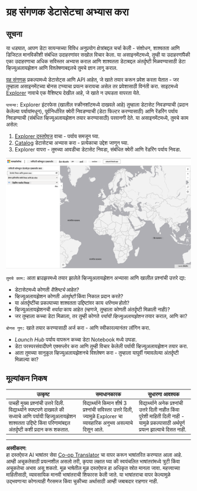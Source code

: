 <!--
CO_OP_TRANSLATOR_METADATA:
{
  "original_hash": "d1e05715f9d97de6c4f1fb0c5a4702c0",
  "translation_date": "2025-08-27T17:35:50+00:00",
  "source_file": "6-Data-Science-In-Wild/20-Real-World-Examples/assignment.md",
  "language_code": "mr"
}
-->
# ग्रह संगणक डेटासेटचा अभ्यास करा

## सूचना

या धड्यात, आपण डेटा सायन्सच्या विविध अनुप्रयोग क्षेत्रांबद्दल चर्चा केली - संशोधन, शाश्वतता आणि डिजिटल मानविकीशी संबंधित उदाहरणांवर सखोल विचार केला. या असाइनमेंटमध्ये, तुम्ही या उदाहरणांपैकी एका उदाहरणाचा अधिक सविस्तर अभ्यास कराल आणि शाश्वतता डेटाबद्दल अंतर्दृष्टी मिळवण्यासाठी डेटा व्हिज्युअलायझेशन आणि विश्लेषणाबद्दलचे तुमचे ज्ञान लागू कराल.

[ग्रह संगणक](https://planetarycomputer.microsoft.com/) प्रकल्पामध्ये डेटासेट्स आणि API आहेत, जे खाते तयार करून प्रवेश करता येतात - जर तुम्हाला असाइनमेंटच्या बोनस टप्प्याचा प्रयत्न करायचा असेल तर प्रवेशासाठी विनंती करा. साइटमध्ये [Explorer](https://planetarycomputer.microsoft.com/explore) नावाचे एक वैशिष्ट्य देखील आहे, जे खाते न उघडता वापरता येते.

`पायऱ्या:`
Explorer इंटरफेस (खालील स्क्रीनशॉटमध्ये दाखवले आहे) तुम्हाला डेटासेट निवडण्याची (प्रदान केलेल्या पर्यायांमधून), पूर्वनिर्धारित क्वेरी निवडण्याची (डेटा फिल्टर करण्यासाठी) आणि रेंडरिंग पर्याय निवडण्याची (संबंधित व्हिज्युअलायझेशन तयार करण्यासाठी) परवानगी देते. या असाइनमेंटमध्ये, तुमचे काम असेल:

 1. [Explorer दस्तऐवज](https://planetarycomputer.microsoft.com/docs/overview/explorer/) वाचा - पर्याय समजून घ्या.
 2. [Catalog](https://planetarycomputer.microsoft.com/catalog) डेटासेटचा अभ्यास करा - प्रत्येकाचा उद्देश जाणून घ्या.
 3. Explorer वापरा - तुमच्या आवडीचा डेटासेट निवडा, संबंधित क्वेरी आणि रेंडरिंग पर्याय निवडा.

![ग्रह संगणक Explorer](../../../../translated_images/planetary-computer-explorer.c1e95a9b053167d64e2e8e4347cfb689e47e2037c33103fc1bbea1a149d4f85b.mr.png)

`तुमचे काम:`
आता ब्राउझरमध्ये तयार झालेले व्हिज्युअलायझेशन अभ्यासा आणि खालील प्रश्नांची उत्तरे द्या:
 * डेटासेटमध्ये कोणती _वैशिष्ट्ये_ आहेत?
 * व्हिज्युअलायझेशन कोणती _अंतर्दृष्टी_ किंवा निकाल प्रदान करते?
 * या अंतर्दृष्टींचा प्रकल्पाच्या शाश्वतता उद्दिष्टांवर काय _परिणाम_ होतो?
 * व्हिज्युअलायझेशनची _मर्यादा_ काय आहेत (म्हणजे, तुम्हाला कोणती अंतर्दृष्टी मिळाली नाही)?
 * जर तुम्हाला कच्चा डेटा मिळाला, तर तुम्ही कोणते _पर्यायी व्हिज्युअलायझेशन_ तयार कराल, आणि का?

`बोनस गुण:`
खाते तयार करण्यासाठी अर्ज करा - आणि स्वीकारल्यानंतर लॉगिन करा.
 * _Launch Hub_ पर्याय वापरून कच्चा डेटा Notebook मध्ये उघडा.
 * डेटा परस्परसंवादीपणे एक्सप्लोर करा आणि तुम्ही विचार केलेली पर्यायी व्हिज्युअलायझेशन तयार करा.
 * आता तुमच्या सानुकूल व्हिज्युअलायझेशनचे विश्लेषण करा - तुम्हाला यापूर्वी गमावलेल्या अंतर्दृष्टी मिळाल्या का?

## मूल्यांकन निकष

उत्कृष्ट | समाधानकारक | सुधारणा आवश्यक
--- | --- | -- |
पाचही मुख्य प्रश्नांची उत्तरे दिली. विद्यार्थ्याने स्पष्टपणे दाखवले की सध्याचे आणि पर्यायी व्हिज्युअलायझेशन शाश्वतता उद्दिष्टे किंवा परिणामांबद्दल अंतर्दृष्टी कशी प्रदान करू शकतात.| विद्यार्थ्याने किमान शीर्ष 3 प्रश्नांची सविस्तर उत्तरे दिली, ज्यामुळे Explorer चा व्यावहारिक अनुभव असल्याचे दिसून आले. | विद्यार्थ्याने अनेक प्रश्नांची उत्तरे दिली नाहीत किंवा पुरेशी माहिती दिली नाही - यामुळे प्रकल्पासाठी अर्थपूर्ण प्रयत्न झाल्याचे दिसत नाही. |

---

**अस्वीकरण**:  
हा दस्तऐवज AI भाषांतर सेवा [Co-op Translator](https://github.com/Azure/co-op-translator) चा वापर करून भाषांतरित करण्यात आला आहे. आम्ही अचूकतेसाठी प्रयत्नशील असलो तरी, कृपया लक्षात घ्या की स्वयंचलित भाषांतरांमध्ये त्रुटी किंवा अचूकतेचा अभाव असू शकतो. मूळ भाषेतील मूळ दस्तऐवज हा अधिकृत स्रोत मानला जावा. महत्त्वाच्या माहितीसाठी, व्यावसायिक मानवी भाषांतराची शिफारस केली जाते. या भाषांतराचा वापर केल्यामुळे उद्भवणाऱ्या कोणत्याही गैरसमज किंवा चुकीच्या अर्थासाठी आम्ही जबाबदार राहणार नाही.